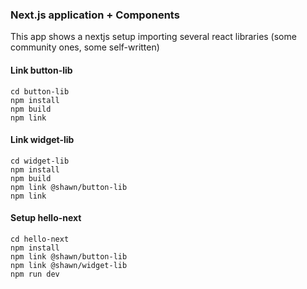 ### Next.js application + Components

This app shows a nextjs setup importing several react libraries (some community ones, some self-written)

#### Link button-lib

```
cd button-lib
npm install
npm build
npm link
```

#### Link widget-lib

```
cd widget-lib
npm install
npm build
npm link @shawn/button-lib
npm link
```

#### Setup hello-next

```
cd hello-next
npm install
npm link @shawn/button-lib
npm link @shawn/widget-lib
npm run dev
```
